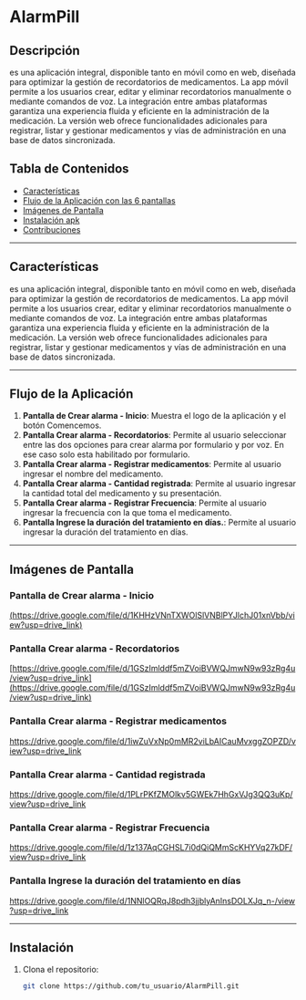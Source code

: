 # AlarmPill

## Descripción

es una aplicación integral, disponible tanto en móvil como en web, diseñada para optimizar la gestión de recordatorios de medicamentos. La app móvil permite a los usuarios crear, editar y eliminar recordatorios manualmente o mediante comandos de voz. La integración entre ambas plataformas garantiza una experiencia fluida y eficiente en la administración de la medicación.
La versión web ofrece funcionalidades adicionales para registrar, listar y gestionar medicamentos y vías de administración en una base de datos sincronizada.


## Tabla de Contenidos
- [Características](#características)
- [Flujo de la Aplicación con las 6 pantallas](#flujo-de-la-aplicación)
- [Imágenes de Pantalla](#imágenes-de-pantalla)
- [Instalación apk](#instalación)
- [Contribuciones](#contribuciones)

---

## Características
es una aplicación integral, disponible tanto en móvil como en web, diseñada para optimizar la gestión de recordatorios de medicamentos. La app móvil permite a los usuarios crear, editar y eliminar recordatorios manualmente o mediante comandos de voz. La integración entre ambas plataformas garantiza una experiencia fluida y eficiente en la administración de la medicación.
La versión web ofrece funcionalidades adicionales para registrar, listar y gestionar medicamentos y vías de administración en una base de datos sincronizada.

---

## Flujo de la Aplicación
1. **Pantalla de Crear alarma - Inicio**: Muestra el logo de la aplicación y el botón Comencemos.
2. **Pantalla Crear alarma - Recordatorios**: Permite al usuario seleccionar entre las dos opciones para crear alarma por formulario y por voz. En ese caso solo esta habilitado por formulario.
3. **Pantalla Crear alarma - Registrar medicamentos**: Permite al usuario ingresar el nombre del medicamento.
4. **Pantalla Crear alarma - Cantidad registrada**: Permite al usuario ingresar la cantidad total del medicamento y su presentación.
5. **Pantalla Crear alarma - Registrar Frecuencia**: Permite al usuario ingresar la frecuencia con la que toma el medicamento.
6. **Pantalla Ingrese la duración del tratamiento en días.**: Permite al usuario ingresar la duración del tratamiento en días.

---

## Imágenes de Pantalla

### Pantalla de Crear alarma - Inicio
[(https://drive.google.com/file/d/1KHHzVNnTXWOlSlVNBlPYJlchJ01xnVbb/view?usp=drive_link)](https://drive.google.com/file/d/1KHHzVNnTXWOlSlVNBlPYJlchJ01xnVbb/view?usp=drive_link)

### Pantalla Crear alarma - Recordatorios
[https://drive.google.com/file/d/1GSzImlddf5mZVoiBVWQJmwN9w93zRg4u/view?usp=drive_link](https://drive.google.com/file/d/1GSzImlddf5mZVoiBVWQJmwN9w93zRg4u/view?usp=drive_link)

### Pantalla Crear alarma - Registrar medicamentos
https://drive.google.com/file/d/1iwZuVxNp0mMR2viLbAICauMvxggZOPZD/view?usp=drive_link

### Pantalla Crear alarma - Cantidad registrada
https://drive.google.com/file/d/1PLrPKfZMOlkv5GWEk7HhGxVJg3QQ3uKp/view?usp=drive_link

### Pantalla Crear alarma - Registrar Frecuencia
https://drive.google.com/file/d/1z137AqCGHSL7i0dQiQMmScKHYVq27kDF/view?usp=drive_link

### Pantalla Ingrese la duración del tratamiento en días
https://drive.google.com/file/d/1NNlOQRqJ8pdh3jjblyAnInsDOLXJq_n-/view?usp=drive_link

---

## Instalación
1. Clona el repositorio:
   ```bash
   git clone https://github.com/tu_usuario/AlarmPill.git

